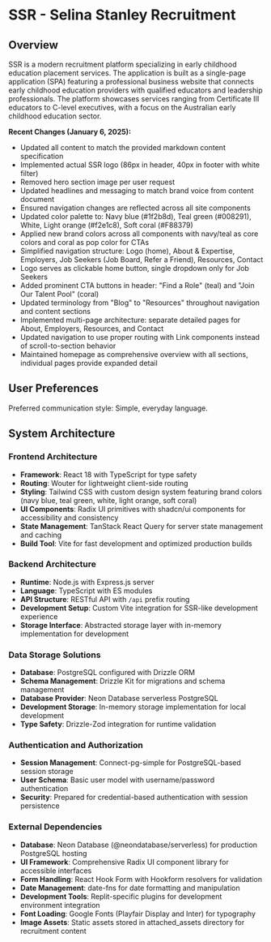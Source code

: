 # SSR - Selina Stanley Recruitment

## Overview

SSR is a modern recruitment platform specializing in early childhood education placement services. The application is built as a single-page application (SPA) featuring a professional business website that connects early childhood education providers with qualified educators and leadership professionals. The platform showcases services ranging from Certificate III educators to C-level executives, with a focus on the Australian early childhood education sector.

**Recent Changes (January 6, 2025):**
- Updated all content to match the provided markdown content specification
- Implemented actual SSR logo (86px in header, 40px in footer with white filter)
- Removed hero section image per user request
- Updated headlines and messaging to match brand voice from content document
- Ensured navigation changes are reflected across all site components
- Updated color palette to: Navy blue (#1f2b8d), Teal green (#008291), White, Light orange (#f2e1c8), Soft coral (#F88379)
- Applied new brand colors across all components with navy/teal as core colors and coral as pop color for CTAs
- Simplified navigation structure: Logo (home), About & Expertise, Employers, Job Seekers (Job Board, Refer a Friend), Resources, Contact
- Logo serves as clickable home button, single dropdown only for Job Seekers
- Added prominent CTA buttons in header: "Find a Role" (teal) and "Join Our Talent Pool" (coral)
- Updated terminology from "Blog" to "Resources" throughout navigation and content sections
- Implemented multi-page architecture: separate detailed pages for About, Employers, Resources, and Contact
- Updated navigation to use proper routing with Link components instead of scroll-to-section behavior
- Maintained homepage as comprehensive overview with all sections, individual pages provide expanded detail

## User Preferences

Preferred communication style: Simple, everyday language.

## System Architecture

### Frontend Architecture
- **Framework**: React 18 with TypeScript for type safety
- **Routing**: Wouter for lightweight client-side routing
- **Styling**: Tailwind CSS with custom design system featuring brand colors (navy blue, teal green, white, light orange, soft coral)
- **UI Components**: Radix UI primitives with shadcn/ui components for accessibility and consistency
- **State Management**: TanStack React Query for server state management and caching
- **Build Tool**: Vite for fast development and optimized production builds

### Backend Architecture
- **Runtime**: Node.js with Express.js server
- **Language**: TypeScript with ES modules
- **API Structure**: RESTful API with `/api` prefix routing
- **Development Setup**: Custom Vite integration for SSR-like development experience
- **Storage Interface**: Abstracted storage layer with in-memory implementation for development

### Data Storage Solutions
- **Database**: PostgreSQL configured with Drizzle ORM
- **Schema Management**: Drizzle Kit for migrations and schema management
- **Database Provider**: Neon Database serverless PostgreSQL
- **Development Storage**: In-memory storage implementation for local development
- **Type Safety**: Drizzle-Zod integration for runtime validation

### Authentication and Authorization
- **Session Management**: Connect-pg-simple for PostgreSQL-based session storage
- **User Schema**: Basic user model with username/password authentication
- **Security**: Prepared for credential-based authentication with session persistence

### External Dependencies
- **Database**: Neon Database (@neondatabase/serverless) for production PostgreSQL hosting
- **UI Framework**: Comprehensive Radix UI component library for accessible interfaces
- **Form Handling**: React Hook Form with Hookform resolvers for validation
- **Date Management**: date-fns for date formatting and manipulation
- **Development Tools**: Replit-specific plugins for development environment integration
- **Font Loading**: Google Fonts (Playfair Display and Inter) for typography
- **Image Assets**: Static assets stored in attached_assets directory for recruitment content